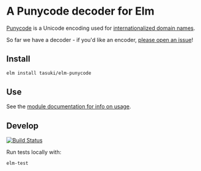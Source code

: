 # A Punycode decoder for Elm

[Punycode](https://en.wikipedia.org/wiki/Punycode) is a Unicode encoding used for [internationalized domain names](https://en.wikipedia.org/wiki/Internationalized_domain_name).

So far we have a decoder - if you'd like an encoder, [please open an issue](https://github.com/tasuki/elm-punycode/issues)!

## Install

```bash
elm install tasuki/elm-punycode
```

## Use

See the [module documentation for info on usage](https://package.elm-lang.org/packages/tasuki/elm-punycode/latest/Punycode).

## Develop

[![Build Status](https://travis-ci.org/tasuki/elm-punycode.svg?branch=master)](https://travis-ci.org/tasuki/elm-punycode)

Run tests locally with:

```bash
elm-test
```
